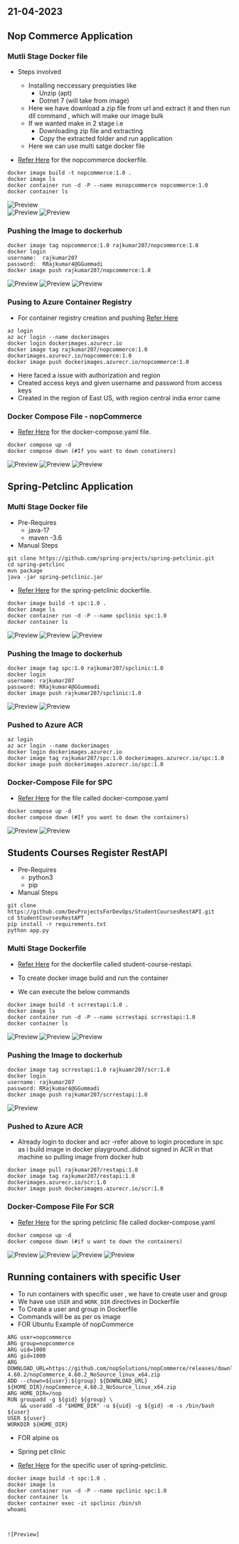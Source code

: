21-04-2023
----------

Nop Commerce Application
------------------------

### Mutli Stage Docker file

* Steps involved
    * Installing neccessary prequisties like
        * Unzip (apt)
        * Dotnet 7 (will take from image)
    * Here we have download a zip file from url and extract it and then run dll command , which will make our image bulk
    * If we wanted make in 2 stage i.e
        * Downloading zip file and extracting
        * Copy the extracted folder and run application
    * Here we can use multi satge docker file

* [Refer Here](https://github.com/qtaarkayapril23/docker-tasks/blob/main/27april23.md/NopCommerce/Dockerfile) for the nopcommerce dockerfile.

```
docker image build -t nopcommerce:1.0 .
docker image ls
docker container run -d -P --name msnopcommerce nopcommerce:1.0
docker container ls
```
![Preview](Images/docker1.png)  
![Preview](Images/docker2.png)
![Preview](Images/docker3.png)


### Pushing the Image to dockerhub

```
docker image tag nopcommerce:1.0 rajkumar207/nopcommerce:1.0
docker login
username:  rajkumar207
password:  RRajkumar4@GGummadi
docker image push rajkumar207/nopcommerce:1.0
```
![Preview](Images/docker4.png) 
![Preview](Images/docker5.png) 
![Preview](Images/docker6.png)


### Pusing to Azure Container Registry

* For container registry creation and pushing [Refer Here](https://learn.microsoft.com/en-us/azure/container-registry/container-registry-get-started-portal?tabs=azure-cli)


```
az login
az acr login --name dockerimages
docker login dockerimages.azurecr.io
docker image tag rajkumar207/nopcommerce:1.0 dockerimages.azurecr.io/nopcommerce:1.0
docker image push dockerimages.azurecr.io/nopcommerce:1.0
```

* Here faced a issue with authorization and region
* Created access keys and given username and password from access keys
* Created in the region of East US, with region central india error came 


### Docker Compose File - nopCommerce

* [Refer Here](https://github.com/qtaarkayapril23/docker-tasks/blob/main/27april23.md/NopCommerce/docker-compose.yaml) for the docker-compose.yaml file.

```
docker compose up -d
docker compose down (#If you want to down conatiners)
```
![Preview](Images/docker7.png) 
![Preview](Images/docker8.png) 
![Preview](Images/docker9.png)


Spring-Petclinc Application
----------------------------

### Multi Stage Docker file

* Pre-Requires
    * java-17
    * maven -3.6
* Manual Steps
```
git clone https://github.com/spring-projects/spring-petclinic.git
cd spring-petclinc
mvn package
java -jar spring-petclinic.jar
```

* [Refer Here](https://github.com/qtaarkayapril23/docker-tasks/blob/main/27april23.md/Spring-Petclinic/Dockerfile) for the spring-petclinic dockerfile.

```
docker image build -t spc:1.0 .
docker image ls
docker container run -d -P --name spclinic spc:1.0
docker container ls
```
![Preview](Images/docker10.png) 
![Preview](Images/docker11.png) 
![Preview](Images/docker13.png)

### Pushing the Image to dockerhub

```
docker image tag spc:1.0 rajkumar207/spclinic:1.0
docker login
username: rajkumar207
password: RRajkumar4@GGummadi
docker image push rajkumar207/spclinic:1.0
```
![Preview](Images/docker12.png)
![Preview](Images/docker15.png) 


### Pushed to Azure ACR

```
az login
az acr login --name dockerimages
docker login dockerimages.azurecr.io
docker image tag rajkumar207/spc:1.0 dockerimages.azurecr.io/spc:1.0
docker image push dockerimages.azurecr.io/spc:1.0
```

### Docker-Compose File for SPC

* [Refer Here](https://github.com/qtaarkayapril23/docker-tasks/blob/main/27april23.md/Spring-Petclinic/docker-compose.yaml) for the file called docker-compose.yaml

```
docker compose up -d
docker compose down (#If you want to down the containers)
```
![Preview](Images/docker14.png) 
![Preview](Images/docker16.png)


Students Courses Register RestAPI
----------------------------------

* Pre-Requires
    * python3 
    * pip
* Manual Steps
  
```  
git clone https://github.com/DevProjectsForDevOps/StudentCoursesRestAPI.git
cd StudentCoursesRestAPT
pip install -r requirements.txt
python app.py
```

### Multi Stage Dockerfile

* [Refer Here](https://github.com/qtaarkayapril23/docker-tasks/blob/main/27april23.md/Student-Course_RestAPI/Dockerfile) for the dockerfile called student-course-restapi.

* To create docker image build and run the container
* We can execute the below commands 
```
docker image build -t scrrestapi:1.0 .
docker image ls
docker container run -d -P --name scrrestapi scrrestapi:1.0
docker container ls
```
![Preview](Images/docker17.png) 
![Preview](Images/docker18.png) 
![Preview](Images/docker19.png) 


### Pushing the Image to dockerhub

```
docker image tag scrrestapi:1.0 rajkuamr207/scr:1.0
docker login
username: rajkumar207
password: RRajkumar4@GGummadi
docker image push rajkumar207/scrrestapi:1.0
```
![Preview](Images/docker20.png) 


### Pushed to Azure ACR

* Already login to docker and acr -refer above to login procedure in spc
as i build image in docker playground..didnot signed in ACR in that machine
so pulling image from docker hub

```
docker image pull rajkumar207/restapi:1.0
docker image tag rajkumar207/restapi:1.0 dockerimages.azurecr.io/scr:1.0
docker image push dockerimages.azurecr.io/scr:1.0 
```

### Docker-Compose File For SCR

* [Refer Here](https://github.com/qtaarkayapril23/docker-tasks/blob/main/27april23.md/Student-Course_RestAPI/docker-compose.yaml) for the spring petclinic file called docker-compose.yaml

```
docker compose up -d
docker compose down (#if u want to down the containers)
```
![Preview](Images/docker21.png) 
![Preview](Images/docker22.png)
![Preview](Images/docker23.png) 
![Preview](Images/docker24.png)



Running containers with specific User
-------------------------------------

* To run containers with specific user , we have to create user and group
* We have use `USER` and `WORK_DIR` directives in Dockerfile
* To Create a user and group in Dockerfile
* Commands will be as per os image
* FOR Ubuntu Example of nopCommerce

```
ARG user=nopcommerce
ARG group=nopcommerce
ARG uid=1000
ARG gid=1000
ARG DOWNLOAD_URL=https://github.com/nopSolutions/nopCommerce/releases/download/release-4.60.2/nopCommerce_4.60.2_NoSource_linux_x64.zip
ADD --chown=${user}:${group} ${DOWNLOAD_URL} ${HOME_DIR}/nopCommerce_4.60.2_NoSource_linux_x64.zip
ARG HOME_DIR=/nop
RUN groupadd -g ${gid} ${group} \
    && useradd -d "$HOME_DIR" -u ${uid} -g ${gid} -m -s /bin/bash ${user}
USER ${user}
WORKDIR ${HOME_DIR}
```

* FOR alpine os
* Spring pet clinic

* [Refer Here](https://github.com/qtaarkayapril23/docker-tasks/blob/main/27april23.md/specific%20user%20spring-petclinic/Dockerfile) for the specific user of spring-petclinic.

```
docker image build -t spc:1.0 .
docker image ls
docker container run -d -P --name spclinic spc:1.0
docker container ls
docker container exec -it spclinic /bin/sh
whoami



![Preview]